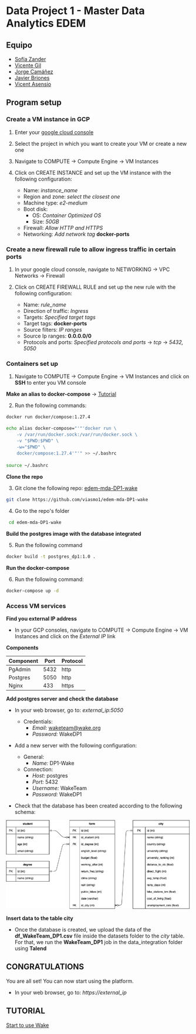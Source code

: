 # Data Project 1 - Master Data Analytics EDEM

## Equipo

* [Sofía Zander](https://github.com/sozanmen)
* [Vicente Gil](https://github.com/vicentegilso)
* [Jorge Camáñez](https://github.com/jcamcre)
* [Javier Briones](https://github.com/jabrio)
* [Vicent Asensio](https://github.com/viasmo1)


## Program setup

### Create a VM instance in GCP

1. Enter your [google cloud console](https://console.cloud.google.com)

2. Select the project in which you want to create your VM or create a new one

3. Navigate to COMPUTE -> Compute Engine -> VM Instances

4. Click on CREATE INSTANCE and set up the VM instance with the following configuration:

    * Name: *instance_name*
    * Region and zone: *select the closest one*
    * Machine type: *e2-medium*
    * Boot disk: 
        * OS: *Container Optimized OS*
        * Size: *50GB*
    * Firewall: *Allow HTTP and HTTPS*
    * Networking: *Add network tag* **docker-ports**

### Create a new firewall rule to allow ingress traffic in certain ports

1. In your google cloud console, navigate to NETWORKING -> VPC Networks -> Firewall

2. Click on CREATE FIREWALL RULE and set up the new rule with the following configuration:

    * Name: *rule_name*
    * Direction of traffic: *Ingress*
    * Targets: *Specified target tags*
    * Target tags: **docker-ports**
    * Source filters: *IP ranges*
    * Source Ip ranges: **0.0.0.0/0**
    * Protocols and ports: *Specified protocols and ports* -> *tcp* -> *5432, 5050*

### Containers set up

1. Navigate to COMPUTE -> Compute Engine -> VM Instances and click on **SSH** to enter you VM console

**Make an alias to docker-compose** -> [Tutorial](https://cloud.google.com/community/tutorials/docker-compose-on-container-optimized-os)

2. Run the following commands:
```sh
docker run docker/compose:1.27.4
```
```sh
echo alias docker-compose="'"'docker run \
    -v /var/run/docker.sock:/var/run/docker.sock \
    -v "$PWD:$PWD" \
    -w="$PWD" \
    docker/compose:1.27.4'"'" >> ~/.bashrc

source ~/.bashrc
```

**Clone the repo**

3. Git clone the following repo: [edem-mda-DP1-wake](https://github.com/viasmo1/edem-mda-DP1-wake)

```sh
git clone https://github.com/viasmo1/edem-mda-DP1-wake
```

4. Go to the repo's folder

```sh
 cd edem-mda-DP1-wake
```

**Build the postgres image with the database integrated**

5. Run the following command

```sh
docker build -t postgres_dp1:1.0 .
```

**Run the docker-compose**

6. Run the following command:
```sh
docker-compose up -d
```

### Access VM services

**Find you external IP address**

* In your GCP consoles, navigate to COMPUTE -> Compute Engine -> VM Instances and click on the *External IP* link

**Components**

| Component | Port | Protocol |
| --- | --- | --- |
| PgAdmin | 5432 | http |
| Postgres | 5050 | http |
| Nginx | 433 | https |

**Add postgres server and check the database**

* In your web browser, go to: *external_ip:5050*

    - Credentials:
        - *Email:* waketeam@wake.org
        - *Password:* WakeDP1

* Add a new server with the following configuration:
    - General:
        - *Name:* DP1-Wake
    - Connection:
        - *Host:* postgres
        - *Port:* 5432
        - *Username:* WakeTeam
        - *Password:* WakeDP1

* Check that the database has been created according to the following schema:
<img src="images/WakeTeam_db.png" width="500"/>

**Insert data to the table city**

* Once the database is created, we upload the data of the **df_WakeTeam_DP1.csv** file inside the datasets folder to the *city* table. For that, we run the **WakeTeam_DP1** job in the data_integration folder using **Talend**

## CONGRATULATIONS

You are all set! You can now start using the platform.

* In your web browser, go to: *https://external_ip*

## TUTORIAL
[Start to use Wake](https://www.youtube.com/watch?v=WNkiFGORD00)
